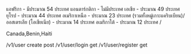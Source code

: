 แอฟริกา - มีประมาณ 54 ประเทศ
แอนตาร์กติกา - ไม่มีประเทศ
เอเชีย - ประมาณ 49 ประเทศ
ยุโรป - ประมาณ 44 ประเทศ
อเมริกาเหนือ - ประมาณ 23 ประเทศ (รวมทั้งหมู่เกาะแคริบเบียน)/
ออสเตรเลีย (โอเชียเนีย) - ประมาณ 14 ประเทศ
อเมริกาใต้ - ประมาณ 12 ประเทศ /

Canada,Benin,Haiti

/v1/user create post
/v1/user/login get
/v1/user/register get